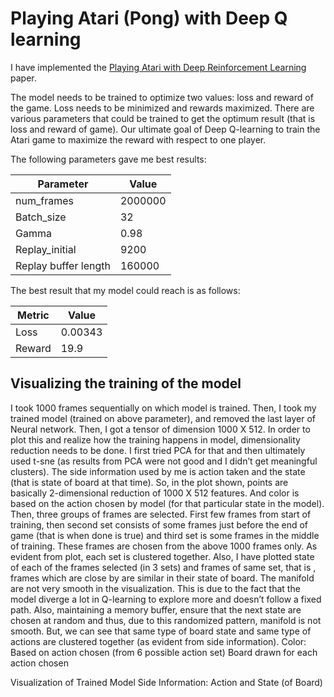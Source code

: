 # Playing Atari (Pong) with Deep Q learning
I have implemented the [Playing Atari with Deep Reinforcement Learning](https://github.com/Ayushi007/Playing-Pong-Atari-with-Deep-Q-Network/blob/master/DeepMind-dqn.pdf) paper.

The model needs to be trained to optimize two values: loss and reward of the game. Loss needs to be minimized and rewards maximized.
There are various parameters that could be trained to get the optimum result (that is loss and reward of game). Our ultimate goal of Deep Q-learning to train the Atari game to maximize the reward with respect to one player.

The following parameters gave me best results:

Parameter | Value 
|--------|-------|
num_frames | 2000000
Batch_size | 32
Gamma | 0.98
Replay_initial |	9200
Replay buffer length |	160000

The best result that my model could reach is as follows:

Metric | Value
|------|------|
Loss | 0.00343
Reward |19.9

## Visualizing the training of the model
I took 1000 frames sequentially on which model is trained. Then, I took my trained model (trained on above parameter), and removed the last layer of Neural network. Then, I got a tensor of dimension 1000 X 512. In order to plot this and realize how the training happens in model, dimensionality reduction needs to be done. I first tried PCA for that and then ultimately used t-sne (as results from PCA were not good and I didn’t get meaningful clusters).
The side information used by me is action taken and the state (that is state of board at that time). So, in the plot shown, points are basically 2-dimensional reduction of 1000 X 512 features. And color is based on the action chosen by model (for that particular state in the model). Then, three groups of frames are selected. First few frames from start of training, then second set consists of some frames just before the end of game (that is when done is true) and third set is some frames in the middle of training. These frames are chosen from the above 1000 frames only. As evident from plot, each set is clustered together. Also, I have plotted state of each of the frames selected (in 3 sets) and frames of same set, that is , frames which are close by are similar in their state of board.
The manifold are not very smooth in the visualization. This is due to the fact that the model diverge a lot in Q-learning to explore more and doesn’t follow a fixed path. Also, maintaining a memory buffer, ensure that the next state are chosen at random and thus, due to this randomized pattern, manifold is not smooth. But, we can see that same type of board state and same type of actions are clustered together (as evident from side information).
Color: Based on action chosen (from 6 possible action set)
Board drawn for each action chosen


Visualization of Trained Model
Side Information: Action and State (of Board)
